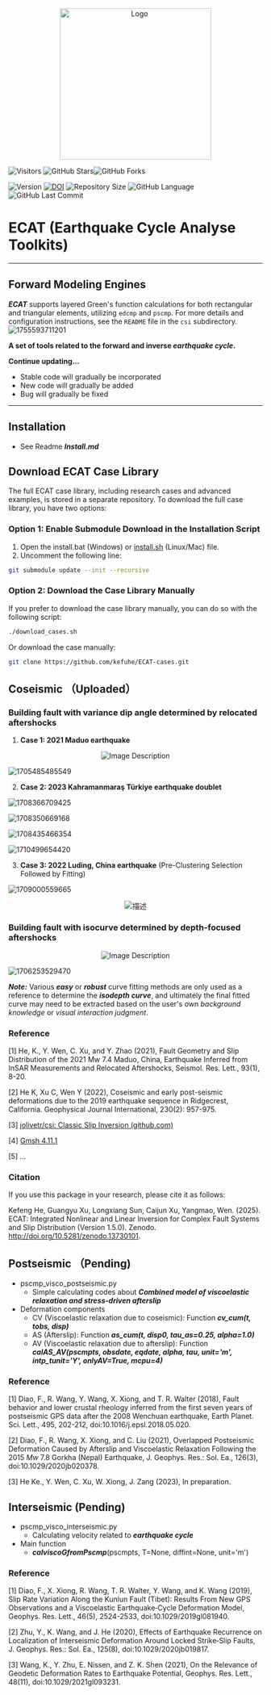 <div align="center">
  <img height="300" src="image/logo.jpg"  alt="Logo" />
</div>

![Visitors](https://visitor-badge.laobi.icu/badge?page_id=kefuhe.ECAT) ![GitHub Stars](https://img.shields.io/github/stars/kefuhe/ECAT?style=social)![GitHub Forks](https://img.shields.io/github/forks/kefuhe/ECAT?style=social)

![Version](https://img.shields.io/badge/version-1.5.0-blue) [![DOI](https://zenodo.org/badge/DOI/10.5281/zenodo.13730101.svg)](https://doi.org/10.5281/zenodo.13730101) ![Repository Size](https://img.shields.io/github/repo-size/kefuhe/ECAT) ![GitHub Language](https://img.shields.io/github/languages/top/kefuhe/ECAT) ![GitHub Last Commit](https://img.shields.io/github/last-commit/kefuhe/ECAT)

</p>

# ECAT (Earthquake Cycle Analyse Toolkits)

---

## Forward Modeling Engines

***ECAT*** supports layered Green's function calculations for both rectangular and triangular elements, utilizing `edcmp` and `pscmp`.
For more details and configuration instructions, see the `README` file in the `csi` subdirectory.
![1755593711201](image/README/1755593711201.png)

**A set of tools related to the forward and inverse *earthquake cycle*.**

**Continue updating...**

* Stable code will gradually be incorporated
* New code will gradually be added
* Bug will gradually be fixed

---

## Installation

- See Readme ***Install.md***

## Download ECAT Case Library

The full ECAT case library, including research cases and advanced examples, is stored in a separate repository. To download the full case library, you have two options:

### Option 1: Enable Submodule Download in the Installation Script

1. Open the install.bat (Windows) or [install.sh](http://install.sh) (Linux/Mac) file.
2. Uncomment the following line:

```Bash
git submodule update --init --recursive
```

### Option 2: Download the Case Library Manually

If you prefer to download the case library manually, you can do so with the following script:

```bash
./download_cases.sh
```

Or download the case manually:

```bash
git clone https://github.com/kefuhe/ECAT-cases.git
```

## Coseismic （Uploaded）

### Building fault with variance dip angle determined by relocated aftershocks

1. **Case 1: 2021 Maduo earthquake**

<p align="center">
  <img src="image/README/1702140126132.png" alt="Image Description"/>
</p>

![1705485485549](image/README/1705485485549.png)

2. **Case 2: 2023 Kahramanmaraş Türkiye earthquake doublet**

![1708366709425](image/README/1708366709425.png)

![1708350669168](image/README/1708350669168.png)

![1708435466354](image/README/1708435466354.png)

![1710499654420](image/README/1710499654420.png)

3. **Case 3: 2022 Luding, China earthquake** (Pre-Clustering Selection Followed by Fitting)

![1709000559665](image/README/1709000559665.png)

<p align="center">
  <img src="image/README/1723047070456.png" alt="描述" />
</p>

### Building fault with isocurve determined by depth-focused aftershocks

<p align="center">
  <img src="image/README/1702349779348.png" alt="Image Description"/>
</p

![1706253529470](image/README/1706253529470.png)

***Note:*** Various ***easy*** or ***robust*** curve fitting methods are only used as a reference to determine the ***isodepth curve***, and ultimately the final fitted curve may need to be extracted based on the user's own *background knowledge* or *visual interaction judgment*.

### Reference

[1] He, K., Y. Wen, C. Xu, and Y. Zhao (2021), Fault Geometry and Slip Distribution of the 2021 Mw 7.4 Maduo, China, Earthquake Inferred from InSAR Measurements and Relocated Aftershocks, Seismol. Res. Lett., 93(1), 8-20.

[2] He K, Xu C, Wen Y (2022), Coseismic and early post-seismic deformations due to the 2019 earthquake sequence in Ridgecrest, California. Geophysical Journal International, 230(2): 957-975.

[3] [jolivetr/csi: Classic Slip Inversion (github.com)](https://github.com/jolivetr/csi)

[4] [Gmsh 4.11.1](https://gmsh.info/doc/texinfo/gmsh.html)

[5] ...

### Citation

If you use this package in your research, please cite it as follows:

Kefeng He, Guangyu Xu, Longxiang Sun, Caijun Xu, Yangmao, Wen. (2025). ECAT: Integrated Nonlinear and Linear Inversion for Complex Fault Systems and Slip Distribution (Version 1.5.0). Zenodo. http://doi.org/10.5281/zenodo.13730101.

## Postseismic （Pending)

- pscmp_visco_postseismic.py
  - Simple calculating codes about ***Combined model of viscoelastic relaxation and stress-driven afterslip***
- Deformation components
  - CV (Viscoelastic relaxation due to coseismic): Function ***cv_cum(t, tobs, disp)***
  - AS (Afterslip): Function ***as_cum(t, disp0, tau_as=0.25, alpha=1.0)***
  - AV (Viscoelastic relaxation due to afterslip): Function ***calAS_AV(pscmpts, obsdate, eqdate, alpha, tau, unit='m', intp_tunit='Y', onlyAV=True, mcpu=4)***

### Reference

[1] Diao, F., R. Wang, Y. Wang, X. Xiong, and T. R. Walter (2018), Fault behavior and lower crustal rheology inferred from the first seven years of postseismic GPS data after the 2008 Wenchuan earthquake, Earth Planet. Sci. Lett., 495, 202-212, doi:10.1016/j.epsl.2018.05.020.

[2] Diao, F., R. Wang, X. Xiong, and C. Liu (2021), Overlapped Postseismic Deformation Caused by Afterslip and Viscoelastic Relaxation Following the 2015 *Mw* 7.8 Gorkha (Nepal) Earthquake, J. Geophys. Res.: Sol. Ea., 126(3), doi:10.1029/2020jb020378.

[3] He Ke., Y. Wen, C. Xu, W. Xiong, J. Zang (2023), In preparation.

## Interseismic (Pending)

- pscmp_visco_interseismic.py
  - Calculating velocity related to ***earthquake cycle***
- Main function
  - ***calviscoGfromPscmp***(pscmpts, T=None, diffint=None, unit='m')

### Reference

[1] Diao, F., X. Xiong, R. Wang, T. R. Walter, Y. Wang, and K. Wang (2019), Slip Rate Variation Along the Kunlun Fault (Tibet): Results From New GPS Observations and a Viscoelastic Earthquake‐Cycle Deformation Model, Geophys. Res. Lett., 46(5), 2524-2533, doi:10.1029/2019gl081940.

[2] Zhu, Y., K. Wang, and J. He (2020), Effects of Earthquake Recurrence on Localization of Interseismic Deformation Around Locked Strike‐Slip Faults, J. Geophys. Res.: Sol. Ea., 125(8), doi:10.1029/2020jb019817.

[3] Wang, K., Y. Zhu, E. Nissen, and Z. K. Shen (2021), On the Relevance of Geodetic Deformation Rates to Earthquake Potential, Geophys. Res. Lett., 48(11), doi:10.1029/2021gl093231.
